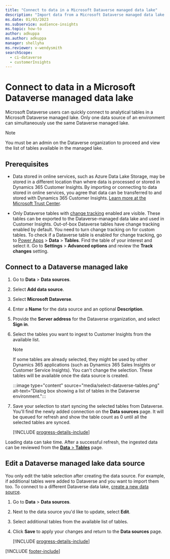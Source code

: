```yaml
---
title: "Connect to data in a Microsoft Dataverse managed data lake"
description: "Import data from a Microsoft Dataverse managed data lake."
ms.date: 01/03/2023
ms.subservice: audience-insights
ms.topic: how-to
author: adkuppa
ms.author: adkuppa
manager: shellyha
ms.reviewer: v-wendysmith
searchScope: 
  - ci-dataverse
  - customerInsights
---
```


# Connect to data in a Microsoft Dataverse managed data lake

Microsoft Dataverse users can quickly connect to analytical tables in a Microsoft Dataverse managed lake. 
Only one data source of an environment can simultaneously use the same Dataverse managed lake.

> [!NOTE]
> You must be an admin on the Dataverse organization to proceed and view the list of tables available in the managed lake.

## Prerequisites

- Data stored in online services, such as Azure Data Lake Storage, may be stored in a different location than where data is processed or stored in Dynamics 365 Customer Insights. By importing or connecting to data stored in online services, you agree that data can be transferred to and stored with Dynamics 365 Customer Insights. [Learn more at the Microsoft Trust Center](https://www.microsoft.com/trust-center).

- Only Dataverse tables with [change tracking](/power-platform/admin/enable-change-tracking-control-data-synchronization) enabled are visible. These tables can be exported to the Dataverse-managed data lake and used in Customer Insights. Out-of-box Dataverse tables have change tracking enabled by default. You need to turn change tracking on for custom tables. To check if a Dataverse table is enabled for change tracking, go to [Power Apps](https://make.powerapps.com) > **Data** > **Tables**. Find the table of your interest and select it. Go to **Settings** > **Advanced options** and review the **Track changes** setting.

## Connect to a Dataverse managed lake

1. Go to **Data** > **Data sources**.

1. Select **Add data source**.

1. Select **Microsoft Dataverse**.

1. Enter a **Name** for the data source and an optional **Description**.

1. Provide the **Server address** for the Dataverse organization, and select **Sign in**.

1. Select the tables you want to ingest to Customer Insights from the available list.

   > [!NOTE]
   > If some tables are already selected, they might be used by other Dynamics 365 applications (such as Dynamics 365 Sales Insights or Customer Service Insights). You can't change the selection. These tables will be available once the data source is created.

    :::image type="content" source="media/select-dataverse-tables.png" alt-text="Dialog box showing a list of tables in the Dataverse environment.":::

1. Save your selection to start syncing the selected tables from Dataverse. You'll find the newly added connection on the **Data sources** page. It will be queued for refresh and show the table count as 0 until all the selected tables are synced.

   [!INCLUDE [progress-details-include](includes/progress-details-pane.md)]

Loading data can take time. After a successful refresh, the ingested data can be reviewed from the [**Data** > **Tables**](tables.md) page.

## Edit a Dataverse managed lake data source

You only edit the table selection after creating the data source. For example, if additional tables were added to Dataverse and you want to import them too.
To connect to a different Dataverse data lake, [create a new data source](#connect-to-a-dataverse-managed-lake).

1. Go to **Data** > **Data sources**.

1. Next to the data source you'd like to update, select **Edit**.

1. Select additional tables from the available list of tables.

1. Click **Save** to apply your changes and return to the **Data sources** page.

   [!INCLUDE [progress-details-include](includes/progress-details-pane.md)]


[!INCLUDE [footer-include](includes/footer-banner.md)]
